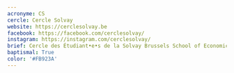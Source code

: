 ```yaml
---
acronyme: CS
cercle: Cercle Solvay
website: https://cerclesolvay.be
facebook: https://facebook.com/cerclesolvay/
instagram: https://instagram.com/cerclesolvay/
brief: Cercle des Étudiant•e•s de la Solvay Brussels School of Economics and Management
baptismal: True
color: '#FB923A'
---
```

